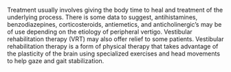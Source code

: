 Treatment usually involves giving the body time to heal and treatment of the underlying process. There is some data to suggest, antihistamines, benzodiazepines, corticosteroids, antiemetics, and anticholinergic’s may be of use depending on the etiology of peripheral vertigo. Vestibular rehabilitation therapy (VRT) may also offer relief to some patients. Vestibular rehabilitation therapy is a form of physical therapy that takes advantage of the plasticity of the brain using specialized exercises and head movements to help gaze and gait stabilization.